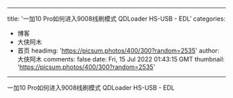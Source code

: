 
---
title: '一加10 Pro如何进入9008线刷模式 QDLoader HS-USB - EDL'
categories: 
 - 博客
 - 大侠阿木
 - 首页
headimg: 'https://picsum.photos/400/300?random=2535'
author: 大侠阿木
comments: false
date: Fri, 15 Jul 2022 01:43:15 GMT
thumbnail: 'https://picsum.photos/400/300?random=2535'
---

<div>   
一加10 Pro如何进入9008线刷模式 QDLoader HS-USB - EDL  
</div>
            